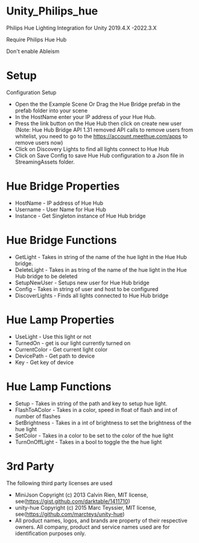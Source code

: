 # Unity_Philips_hue
Philips Hue Lighting Integration for Unity 2019.4.X -2022.3.X 

Require Philips Hue Hub

Don't enable Ableism

# Setup
Configuration Setup

* Open the the Example Scene Or Drag the Hue Bridge prefab in the prefab folder into your scene
* In the HostName enter your IP address of your Hue Hub.
* Press the link button on the  Hue Hub then click on create new user (Note: Hue Hub Bridge API 1.31 removed API calls to remove users from whitelist, you need to go to the  https://account.meethue.com/apps to remove users now)
* Click on Discovery Lights to find all lights connect to  Hue Hub
* Click on Save Config to save  Hue Hub configuration to a Json file in StreamingAssets folder.

# Hue Bridge Properties

* HostName - IP address of Hue Hub
* Username - User Name for Hue Hub
* Instance - Get Singleton instance of  Hue Hub bridge

# Hue Bridge Functions

* GetLight - Takes in string of the name of the hue light in the Hue Hub bridge.
* DeleteLight - Takes in as tring of the name of the hue light in the Hue Hub bridge to be deleted
* SetupNewUser - Setups new user for Hue Hub bridge
* Config -  Takes in string of user and host to be configured
* DiscoverLights - Finds all lights connected to Hue Hub bridge

# Hue Lamp Properties

* UseLight - Use this light or not
* TurnedOn  - get is our light currently turned on
* CurrentColor  - Get current light color
* DevicePath  - Get path to device
* Key - Get key of device

# Hue Lamp Functions

* Setup - Takes in string of the path and key to setup hue light.
* FlashToAColor - Takes in a color, speed in float of flash and int of number of flashes
* SetBrightness - Takes in a int of brightness to set the brightness of the hue light
* SetColor -  Takes in a color to be set to the color of the hue light
* TurnOnOffLight - Takes in a bool to toggle the the hue light

# 3rd Party 
The following third party licenses are used 

* MiniJson Copyright (c) 2013 Calvin Rien, MIT license, see(https://gist.github.com/darktable/1411710)
* unity-hue Copyright (c) 2015 Marc Teyssier, MIT license, see(https://github.com/marcteys/unity-hue)
* All product names, logos, and brands are property of their respective owners. All company, product and service names used are for identification purposes only. 
